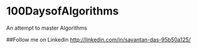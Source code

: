 # 100DaysofAlgorithms
An attempt to master Algorithms

##Follow me on Linkedin
http://linkedin.com/in/sayantan-das-95b50a125/
